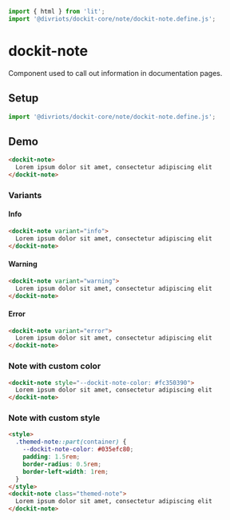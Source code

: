 ```js script
import { html } from 'lit';
import '@divriots/dockit-core/note/dockit-note.define.js';
```

# dockit-note

Component used to call out information in documentation pages.

## Setup

```js
import '@divriots/dockit-core/note/dockit-note.define.js';
```

## Demo

```html preview-story
<dockit-note>
  Lorem ipsum dolor sit amet, consectetur adipiscing elit
</dockit-note>
```

### Variants

#### Info

```html preview-story
<dockit-note variant="info">
  Lorem ipsum dolor sit amet, consectetur adipiscing elit
</dockit-note>
```

#### Warning

```html preview-story
<dockit-note variant="warning">
  Lorem ipsum dolor sit amet, consectetur adipiscing elit
</dockit-note>
```

#### Error

```html preview-story
<dockit-note variant="error">
  Lorem ipsum dolor sit amet, consectetur adipiscing elit
</dockit-note>
```

### Note with custom color

```html preview-story
<dockit-note style="--dockit-note-color: #fc350390">
  Lorem ipsum dolor sit amet, consectetur adipiscing elit
</dockit-note>
```

### Note with custom style

```html preview-story
<style>
  .themed-note::part(container) {
    --dockit-note-color: #035efc80;
    padding: 1.5rem;
    border-radius: 0.5rem;
    border-left-width: 1rem;
  }
</style>
<dockit-note class="themed-note">
  Lorem ipsum dolor sit amet, consectetur adipiscing elit
</dockit-note>
```
